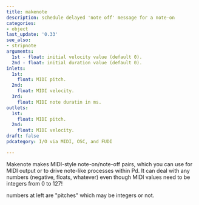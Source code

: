 ```yaml
---
title: makenote
description: schedule delayed 'note off' message for a note-on
categories:
- object
last_update: '0.33'
see_also:
- stripnote
arguments:
  1st - float: initial velocity value (default 0).
  2nd - float: initial duration value (default 0).
inlets:
  1st:
    float: MIDI pitch.
  2nd:
    float: MIDI velocity.
  3rd:
    float: MIDI note duratin in ms.
outlets:
  1st:
    float: MIDI pitch.
  2nd:
    float: MIDI velocity.
draft: false
pdcategory: I/O via MIDI, OSC, and FUDI

---
```

Makenote makes MIDI-style note-on/note-off pairs,  which you can use for MIDI output or to drive note-like processes within Pd. It can deal with any numbers (negative,  floats,  whatever) even though MIDI values need to be integers from 0 to 127!

numbers at left are "pitches" which may be integers or not.
